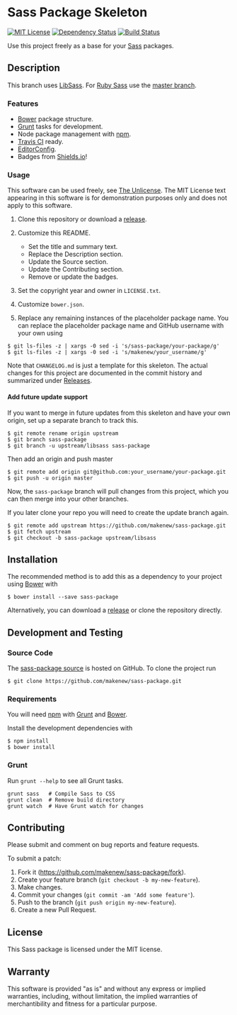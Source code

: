 # Sass Package Skeleton

<!--
[![Bower Version](https://img.shields.io/bower/v/sass-package.svg)](http://bower.io/search/?q=sass-package)
-->
[![MIT License](https://img.shields.io/github/license/makenew/sass-package.svg)](./LICENSE.txt)
[![Dependency Status](https://img.shields.io/gemnasium/makenew/sass-package.svg)](https://gemnasium.com/makenew/sass-package)
[![Build Status](https://img.shields.io/travis/makenew/sass-package/libsass.svg)](https://travis-ci.org/makenew/sass-package)

Use this project freely as a base for your [Sass] packages.

## Description

This branch uses [LibSass].
For [Ruby Sass][Sass] use the [master branch].

[LibSass]: http://libsass.org/
[master branch]: https://github.com/makenew/sass-package
[Sass]: http://sass-lang.com/

### Features

* [Bower] package structure.
* [Grunt] tasks for development.
* Node package management with [npm].
* [Travis CI] ready.
* [EditorConfig].
* Badges from [Shields.io]!

[Bundler]: http://bundler.io/
[EditorConfig]: http://editorconfig.org/
[Grunt]: http://gruntjs.com/
[npm]: https://www.npmjs.com/
[Shields.io]: http://shields.io/
[Travis CI]: https://travis-ci.org/

### Usage

This software can be used freely, see [The Unlicense].
The MIT License text appearing in this software is for
demonstration purposes only and does not apply to this software.

1. Clone this repository or download a [release][Releases].

2. Customize this README.
   - Set the title and summary text.
   - Replace the Description section.
   - Update the Source section.
   - Update the Contributing section.
   - Remove or update the badges.

3. Set the copyright year and owner in `LICENSE.txt`.

4. Customize `bower.json`.

5. Replace any remaining instances of the placeholder package name.
   You can replace the placeholder package name and GitHub username
   with your own using

```
$ git ls-files -z | xargs -0 sed -i 's/sass-package/your-package/g'
$ git ls-files -z | xargs -0 sed -i 's/makenew/your_username/g'
```

Note that `CHANGELOG.md` is just a template for this skeleton.
The actual changes for this project are documented in the commit history
and summarized under [Releases].

[Releases]: https://github.com/makenew/sass-package/releases
[The Unlicense]: http://unlicense.org/UNLICENSE

#### Add future update support

If you want to merge in future updates from this skeleton and have your own origin,
set up a separate branch to track this.

```
$ git remote rename origin upstream
$ git branch sass-package
$ git branch -u upstream/libsass sass-package
```

Then add an origin and push master

```
$ git remote add origin git@github.com:your_username/your-package.git
$ git push -u origin master
```

Now, the `sass-package` branch will pull changes from this project,
which you can then merge into your other branches.

If you later clone your repo you will need to create the update branch again.

```
$ git remote add upstream https://github.com/makenew/sass-package.git
$ git fetch upstream
$ git checkout -b sass-package upstream/libsass
```

## Installation

The recommended method is to add this as a dependency
to your project using [Bower] with

```
$ bower install --save sass-package
```

Alternatively, you can download a [release][Releases]
or clone the repository directly.

## Development and Testing

### Source Code

The [sass-package source](https://github.com/makenew/sass-package)
is hosted on GitHub.
To clone the project run

```
$ git clone https://github.com/makenew/sass-package.git
```

### Requirements

You will need [npm] with [Grunt] and [Bower].

Install the development dependencies with

```
$ npm install
$ bower install
```

### Grunt

Run `grunt --help` to see all Grunt tasks.

```
grunt sass   # Compile Sass to CSS
grunt clean  # Remove build directory
grunt watch  # Have Grunt watch for changes
```

[Bower]: http://bower.io/
[Grunt]: http://gruntjs.com/
[npm]: https://www.npmjs.com/

## Contributing

Please submit and comment on bug reports and feature requests.

To submit a patch:

1. Fork it (https://github.com/makenew/sass-package/fork).
2. Create your feature branch (`git checkout -b my-new-feature`).
3. Make changes.
4. Commit your changes (`git commit -am 'Add some feature'`).
5. Push to the branch (`git push origin my-new-feature`).
6. Create a new Pull Request.

## License

This Sass package is licensed under the MIT license.

## Warranty

This software is provided "as is" and without any express or
implied warranties, including, without limitation, the implied
warranties of merchantibility and fitness for a particular
purpose.
